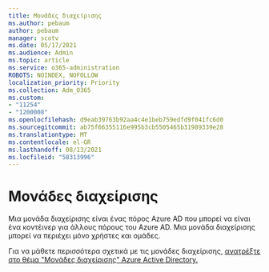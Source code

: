 ```yaml
---
title: Μονάδες διαχείρισης
ms.author: pebaum
author: pebaum
manager: scotv
ms.date: 05/17/2021
ms.audience: Admin
ms.topic: article
ms.service: o365-administration
ROBOTS: NOINDEX, NOFOLLOW
localization_priority: Priority
ms.collection: Adm_O365
ms.custom:
- "11254"
- "1200008"
ms.openlocfilehash: d9eab39763b92aa4c4e1beb759edfd9f041fc6d0
ms.sourcegitcommit: ab75f66355116e995b3cb5505465b31989339e28
ms.translationtype: MT
ms.contentlocale: el-GR
ms.lasthandoff: 08/13/2021
ms.locfileid: "58313996"
---
```

# <a name="administrative-units"></a>Μονάδες διαχείρισης

Μια μονάδα διαχείρισης είναι ένας πόρος Azure AD που μπορεί να είναι ένα κοντέινερ για άλλους πόρους του Azure AD. Μια μονάδα διαχείρισης μπορεί να περιέχει μόνο χρήστες και ομάδες.

Για να μάθετε περισσότερα σχετικά με τις μονάδες διαχείρισης, [ανατρέξτε στο θέμα "Μονάδες διαχείρισης" Azure Active Directory.](https://docs.microsoft.com/azure/active-directory/roles/administrative-units)